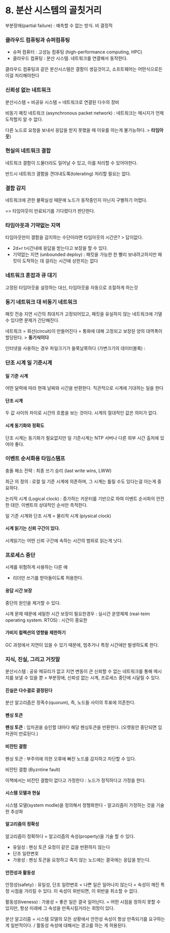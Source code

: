 # 8. 분산 시스템의 골칫거리



부분장애(partial failure) : 예측할 수 없는 방식. 비 결정적



### 클라우드 컴퓨팅과 슈퍼컴퓨팅

- 슈퍼 컴퓨터 : 고성능 컴퓨팅 (high-performance computing, HPC)
- 클라우드 컴퓨팅 : 분산 시스템. 네트워크를 연결해서 동작한다.

클라우드 컴퓨팅과 같은 분산시스템은 결함이 생길것이고, 소프트웨어는 어떤식으로든 이걸 처리해야한다



### 신뢰성 없는 네트워크

분산시스템 = 비공유 시스템 = 네트워크로 연결된 다수의 장비

비동기 패킷 네트워크 (asynchronous packet network) : 네트워크는 메시지가 언제 도착할지 알 수 없다.

다른 노드로 요청을 보내서 응답을 받지 못했을 때 이유를 아는게 불가능하다. > **타임아웃**)



### 현실의 네트워크 결합

네트워크 결함이 드물더라도 일어날 수 있고, 이를 처리할 수 있어야한다.

반드시 네트워크 결함을 견뎌내도록(tolerating) 처리할 필요는 없다.



### 결함 감지

네트워크에 관한 불확실성 때문에 노드가 동작중인지 아닌지 구별하기 어렵다.

=> 타임아웃이 만료되기를 기다렸다가 판단한다.



### 타임아웃과 기약없는 지역

타임아웃만이 결함을 감지하는 수단이라면 타임아웃의 시간은? > 답이없다.

- 2d+r t시간내에 응답을 받는다고 보장을 할 수 있다.
- 기약없는 지연 (unbounded deploy) : 패킷을 가능한 한 빨리 보내려고하지만 패킷이 도착하는 데 걸리는 시간에 상한치는 없다



### 네트워크 혼잡과 큐 대기

고정된 타임아웃을 설정하는 대신, 타임아웃을 자동으로 조절하게 하는것



### 동기 네트워크 대 비동기 네트워크

패킷 전송 지연 시간의 최대치가 고정되어있고, 패킷을 유실하지 않는 네트워크에 기댈 수 있다면 문제가 간단해진다.

네트워크 = 회선(circuit)이 만들어진다 = 통화에 대해 고정되고 보장된 양의 대역폭이 할당된다. > **동기식이다**



인터넷을 사용하는 경우 파일크기가 들쭉날쭉하다 (가변크기의 데이터블록) : 



### 단조 시계 일 기준시계

#### 일 기준 시계

어떤 달력에 따라 현재 날짜와 시간을 반환한다. 직관적으로 시계에 기대하는 일을 한다 



#### 단조 시계

두 값 사이의 차이로 시간의 흐름을 보는 것이다. 시계의 절대적인 값은 의미가 없다.



#### 시계 동기화와 정확도

단조 시계는 동기화가 필요없지만 일 기준시계는 NTP 서버나 다른 외부 시간 출처에 있어야 좋다.



### 이벤트 순서화용 타임스탬프

충돌 해소 전략 : 최종 쓰기 승리 (last write wins, LWW) 

최근 의 정의 : 로컬 일 기준 시계에 의존하며, 그 시계는 틀릴 수도 있다는걸 아는게 중요하다.

논리적 시계 (Logical clock) : 증가하는 카운터를 기반으로 하여 이벤트 순서화의 안전한 대안. 이벤트의 상대적인 순서만 측적한다. 

일 기준 시계와 단조 시계 = 물리적 시계 (piysical clock)



#### 시계 읽기는 신뢰 구간이 있다.

시계읽기는 어떤 신뢰 구간에 속하는 시간의 범위로 읽는게 낫다.



### 프로세스 중단

시계를 위험하게 사용하는 다른 예

- 리더만 쓰기를 받아들이도록 허용한다.



#### 응답 시간 보장

중단의 원인을 제거할 수 있다.

시계 문제 때문에 세밀한 시간 보장이 필요한경우 : 실시간 운영체제 (real-teim operating system. RTOS) : 시간이 중요한



#### 가비지 컬렉션의 영향을 제한하기

GC 과정에서 지연이 있을 수 있기 때문에, 멈추거나 특정 시간에만 발생하도록 한다.



### 지식, 진실, 그리고 거짓말

분산시스템 : 공유 메모리가 없고 지연 변동이 큰 신뢰할 수 없는 네트워크를 통해 메시지를 보낼 수 있을 뿐 > 부분장애, 신뢰성 없는 시계, 프로세스 중단에 시달릴 수 있다.



#### 진실은 다수결로 결정된다

분산 알고리즘은 정족수(quorum), 즉, 노드들 사이의 투표에 의존한다.



#### 펜싱 토큰

**펜싱 토큰** : 임차권을 승인할 대마다 해당 펜싱토큰을 반환한다. (오랫동안 중단되면 임차권이 만료된다.)



#### 비잔틴 결함

펜싱 토큰 : 부주의에 의한 오류에 빠진 노드를 감지하고 차단할 수 있다.

비잔틴 결함 (Byzntine fault)

이책에서는 비잔틴 결함이 없다고 가정한다 : 노드가 정직하다고 가정을 한다.



#### 시스템 모델과 현실

시스템 모델(system modle)을 정의해서 정형화한다 - 알고리즘이 가정하는 것을 기술한 추상화



#### 알고리즘의 정확성

알고리즘이 정확하다  = 알고리즘의 속성(property)을 기술 할 수 있다.

- 유일성 : 펜싱 토큰 요청이 같은 값을 반환하지 않는다
- 단조 일련변호
- 가용성 : 펜싱 토큰을 요청하고 죽지 않는 노드에는 결국에는 응답을 받는다.



#### 안전성과 활동성

안정성(safety) : 유일성, 단조 일련변호 = 나쁜 일은 일어나지 않는다 = 속성이 깨진 특정 시점을 가리킬 수 있다. 이 속성이 위반되면, 이 위반을 취소할 수 없다.

활동성(liveness) : 가용성 = 좋은 일은 결국 일어난다. = 어떤 시점을 정하지 못할 수 있지만, 항상 미래에 그 속성을 만족시킬거라는 희망이 있다.

분산 알고리즘 = 시스템 모델의 모든 상황에서 안전성 속성이 항상 만족되기를 요구하는 게 일반적이다. / 활동성 속성에 대해서는 경고를 하는 게 허용된다.







